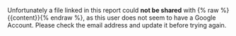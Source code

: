 Unfortunately a file linked in this report could __not be shared__ with {% raw %}{{content}}{% endraw %}, as this user does not seem to have a Google Account. Please check the email address and update it before trying again.